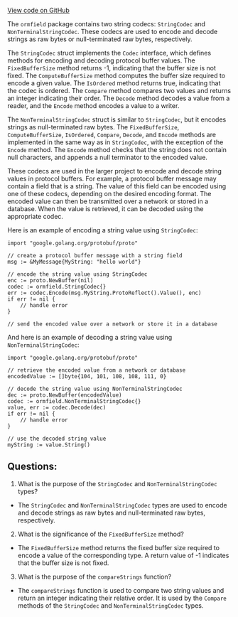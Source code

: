 [View code on GitHub](https://github.com/cosmos/cosmos-sdk.git/orm/encoding/ormfield/string.go)

The `ormfield` package contains two string codecs: `StringCodec` and `NonTerminalStringCodec`. These codecs are used to encode and decode strings as raw bytes or null-terminated raw bytes, respectively. 

The `StringCodec` struct implements the `Codec` interface, which defines methods for encoding and decoding protocol buffer values. The `FixedBufferSize` method returns -1, indicating that the buffer size is not fixed. The `ComputeBufferSize` method computes the buffer size required to encode a given value. The `IsOrdered` method returns true, indicating that the codec is ordered. The `Compare` method compares two values and returns an integer indicating their order. The `Decode` method decodes a value from a reader, and the `Encode` method encodes a value to a writer.

The `NonTerminalStringCodec` struct is similar to `StringCodec`, but it encodes strings as null-terminated raw bytes. The `FixedBufferSize`, `ComputeBufferSize`, `IsOrdered`, `Compare`, `Decode`, and `Encode` methods are implemented in the same way as in `StringCodec`, with the exception of the `Encode` method. The `Encode` method checks that the string does not contain null characters, and appends a null terminator to the encoded value.

These codecs are used in the larger project to encode and decode string values in protocol buffers. For example, a protocol buffer message may contain a field that is a string. The value of this field can be encoded using one of these codecs, depending on the desired encoding format. The encoded value can then be transmitted over a network or stored in a database. When the value is retrieved, it can be decoded using the appropriate codec. 

Here is an example of encoding a string value using `StringCodec`:

```
import "google.golang.org/protobuf/proto"

// create a protocol buffer message with a string field
msg := &MyMessage{MyString: "hello world"}

// encode the string value using StringCodec
enc := proto.NewBuffer(nil)
codec := ormfield.StringCodec{}
err := codec.Encode(msg.MyString.ProtoReflect().Value(), enc)
if err != nil {
    // handle error
}

// send the encoded value over a network or store it in a database
```

And here is an example of decoding a string value using `NonTerminalStringCodec`:

```
import "google.golang.org/protobuf/proto"

// retrieve the encoded value from a network or database
encodedValue := []byte{104, 101, 108, 108, 111, 0}

// decode the string value using NonTerminalStringCodec
dec := proto.NewBuffer(encodedValue)
codec := ormfield.NonTerminalStringCodec{}
value, err := codec.Decode(dec)
if err != nil {
    // handle error
}

// use the decoded string value
myString := value.String()
```
## Questions: 
 1. What is the purpose of the `StringCodec` and `NonTerminalStringCodec` types?
- The `StringCodec` and `NonTerminalStringCodec` types are used to encode and decode strings as raw bytes and null-terminated raw bytes, respectively.

2. What is the significance of the `FixedBufferSize` method?
- The `FixedBufferSize` method returns the fixed buffer size required to encode a value of the corresponding type. A return value of -1 indicates that the buffer size is not fixed.

3. What is the purpose of the `compareStrings` function?
- The `compareStrings` function is used to compare two string values and return an integer indicating their relative order. It is used by the `Compare` methods of the `StringCodec` and `NonTerminalStringCodec` types.